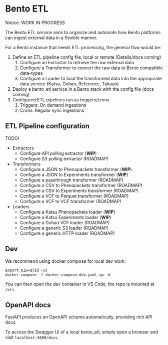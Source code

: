 # Bento ETL

Notice: WORK IN PROGRESS

The Bento ETL service aims to organize and automate how Bento platforms can ingest external data in a flexible manner.

For a Bento instance that needs ETL processing, the general flow would be:
1. Define an ETL pipeline config file, local or remote (Details/docs coming)
   1. Configure an Extractor to retrieve the raw external data
   2. Configure a Transformer to convert the raw data to Bento compatible data-types
   3. Configure a Loader to load the transformed data into the appropriate data service 
      (Katsu, Gohan, Reference, Takuan)
2. Deploy a bento_etl service in a Bento stack with the config file (docs coming)
3. Configured ETL pipelines run as triggers/crons
   1. Triggers: On demand ingestions
   2. Crons: Regular sync ingestions

## ETL Pipeline configuration

TODO!
- Extractors
  - Configure API polling extractor (**WIP**)
  - Configure S3 polling extractor (ROADMAP)
- Transformers
  - Configure a JSON to Phenopackets transformer (**WIP**)
  - Configure a JSON to Experiments transformer (**WIP**)
  - Configure a passthrough transformer (ROADMAP)
  - Configure a CSV to Phenopackets transformer (ROADMAP)
  - Configure a CSV to Experiments transformer (ROADMAP)
  - Configure a VCF to Parquet transformer (ROADMAP)
  - Configure a VCF to VCF transformer (ROADMAP)
- Loaders
  - Configure a Katsu Phenopackets loader (**WIP**)
  - Configure a Katsu Experiments loader (**WIP**)
  - Configure a Gohan VCF loader (ROADMAP)
  - Configure a generic S3 loader (ROADMAP)
  - Configure a generic HTTP loader (ROADMAP)

## Dev

We recommend using docker compose for local dev work:

```
export UID=$(id -u)
docker compose -f docker-compose.dev.yaml up -d
```

You can then open the dev container in VS Code, the repo is mounted at `/etl`.

## OpenAPI docs

FastAPI produces an OpenAPI schema automatically, providing rich API docs.

To access the Swagger UI of a local bento_etl, simply open a browser and visit `localhost:5000/docs`.
